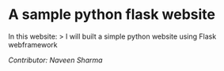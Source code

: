 # A sample python flask website
In this website: > I will built a simple python website using Flask webframework

*Contributor: Naveen Sharma*